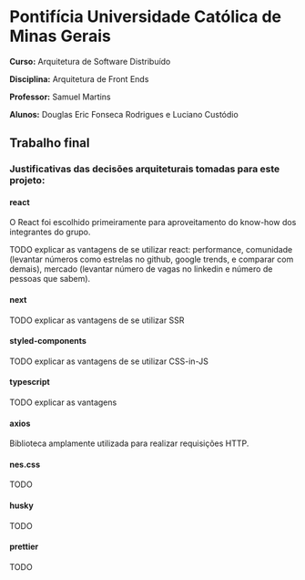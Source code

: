 # Pontifícia Universidade Católica de Minas Gerais

**Curso:** Arquitetura de Software Distribuído

**Disciplina:** Arquitetura de Front Ends

**Professor:** Samuel Martins

**Alunos:** Douglas Eric Fonseca Rodrigues e Luciano Custódio

## Trabalho final

### Justificativas das decisões arquiteturais tomadas para este projeto:

#### react

O React foi escolhido primeiramente para aproveitamento do know-how dos integrantes do grupo.

TODO explicar as vantagens de se utilizar react: performance, comunidade (levantar números como estrelas no github, google trends, e comparar com demais), mercado (levantar número de vagas no linkedin e número de pessoas que sabem).

#### next

TODO explicar as vantagens de se utilizar SSR

#### styled-components

TODO explicar as vantagens de se utilizar CSS-in-JS

#### typescript

TODO explicar as vantagens

#### axios

Biblioteca amplamente utilizada para realizar requisições HTTP.

#### nes.css

TODO

#### husky

TODO

#### prettier

TODO
